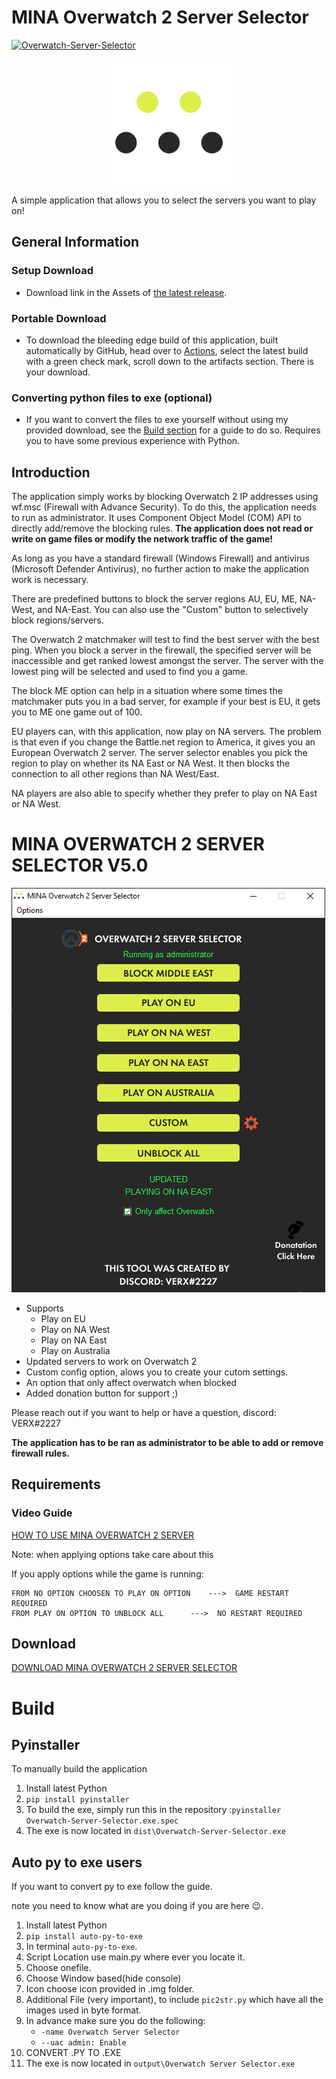 

# MINA Overwatch 2 Server Selector
[![Overwatch-Server-Selector](https://github.com/mr-gh-actions/Overwatch-Server-Selector/actions/workflows/main.yaml/badge.svg)](https://github.com/foryVERX/Overwatch-Server-Selector/actions/workflows/main.yaml)
<p align="center">
	<img src="ReadMeFiles/Logo.png" alt="Logo of the application" height="200" width="200">
</p>
A simple application that allows you to select the servers you want to play on!

## General Information
### Setup Download
- Download link in the Assets of [the latest release](https://github.com/foryVERX/Overwatch-Server-Selector/releases/latest).

### Portable Download
- To download the bleeding edge build of this application, built automatically by GitHub, head over to [Actions](https://github.com/foryVERX/Overwatch-Server-Selector/actions/), select the latest build with a green check mark, scroll down to the artifacts section. There is your download.

### Converting python files to exe (optional)
- If you want to convert the files to exe yourself without using my provided download, see the [Build section](#build) for a guide to do so. Requires you to have some previous experience with Python. 

## Introduction

The application simply works by blocking Overwatch 2 IP addresses using wf.msc (Firewall with Advance Security). To do this, the application needs to run as administrator. It uses Component Object Model (COM) API to directly add/remove the blocking rules. **The application does not read or write on game files or modify the network traffic of the game!**

As long as you have a standard firewall (Windows Firewall) and antivirus (Microsoft Defender Antivirus), no further action to make the application work is necessary.

There are predefined buttons to block the server regions AU, EU, ME, NA-West, and NA-East. You can also use the "Custom" button to selectively block regions/servers.

The Overwatch 2 matchmaker will test to find the best server with the best ping. When you block a server in the firewall, the specified server will be inaccessible and get ranked lowest amongst the server. The server with the lowest ping will be selected and used to find you a game.

The block ME option can help in a situation where some times the matchmaker puts you in a bad server, for example if your best is EU, it gets you to ME one game out of 100.

EU players can, with this application, now play on NA servers. The problem is that even if you change the Battle.net region to America, it gives you an European Overwatch 2 server. The server selector enables you pick the region to play on whether its NA East or NA West. It then blocks the connection to all other regions than NA West/East.

NA players are also able to specify whether they prefer to play on NA East or NA West.

# MINA OVERWATCH 2 SERVER SELECTOR V5.0

![Screenshot of the application](ReadMeFiles/ServerSelectorScreenshot.PNG)

* Supports
	* Play on EU
	* Play on NA West
	* Play on NA East
	* Play on Australia
* Updated servers to work on Overwatch 2
* Custom config option, alows you to create your cutom settings.
* An option that only affect overwatch when blocked
*  Added donation button for support ;)

Please reach out if you want to help or have a question, discord: VERX#2227

**The application has to be ran as administrator to be able to add or remove firewall rules.**

## Requirements
### Video Guide
[HOW TO USE MINA OVERWATCH 2 SERVER](https://youtu.be/ySLK0wW3lDc)

Note: when applying options take care about this

If you apply options while the game is running:

	FROM NO OPTION CHOOSEN TO PLAY ON OPTION 	--->  GAME RESTART REQUIRED
	FROM PLAY ON OPTION TO UNBLOCK ALL	 	--->  NO RESTART REQUIRED

## Download
[DOWNLOAD MINA OVERWATCH 2 SERVER SELECTOR](https://github.com/foryVERX/Overwatch-Server-Selector/releases)

# Build 

## Pyinstaller
To manually build the application
1. Install latest Python
2. `pip install pyinstaller`
3. To build the exe, simply run this in the repository :`pyinstaller Overwatch-Server-Selector.exe.spec`
4. The exe is now located in `dist\Overwatch-Server-Selector.exe`

## Auto py to exe users

If you want to convert py to exe follow the guide.

note you need to know what are you doing if you are here 😉.

1. Install latest Python
2. `pip install auto-py-to-exe`
3. In terminal `auto-py-to-exe`.
4. Script Location use main.py where ever you locate it.
5. Choose onefile.
6. Choose Window based(hide console)
7. Icon choose icon provided in .img folder.
8. Additional File (very important), to include `pic2str.py` which have all the images used in byte format.
9. In advance make sure you do the following:
	*   `-name Overwatch Server Selector`
	* `--uac admin: Enable`
11. CONVERT .PY TO .EXE
12. The exe is now located in `output\Overwatch Server Selector.exe`

